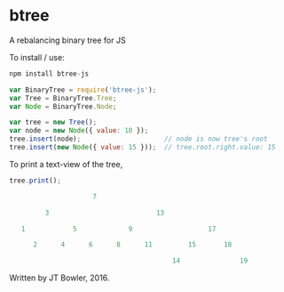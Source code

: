 # btree
A rebalancing binary tree for JS

To install / use:
```javascript
npm install btree-js
```

```javascript
var BinaryTree = require('btree-js');
var Tree = BinaryTree.Tree;
var Node = BinaryTree.Node;

var tree = new Tree();
var node = new Node({ value: 10 });
tree.insert(node);                     // node is now tree's root
tree.insert(new Node({ value: 15 }));  // tree.root.right.value: 15
```

To print a text-view of the tree,

```javascript
tree.print();

                     7

         3                           13

   1            5             9                   17

      2      4      6      8      11         15       18

                                         14               19
```


Written by JT Bowler, 2016.
